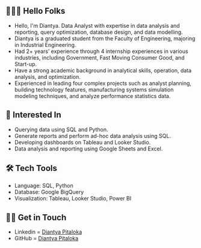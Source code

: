 ## 🙋🏻‍♀️ Hello Folks
- Hello, I'm Diantya. Data Analyst with expertise in data analysis and reporting, query optimization, database design, and data modelling.
- Diantya is a graduated student from the Faculty of Engineering, majoring in Industrial Engineering.
- Had 2+ years’ experience through 4 internship experiences in various industries, including Government, Fast Moving Consumer Good, and Start-up.
- Have a strong academic background in analytical skills, operation, data analysis, and optimization.
- Experienced in leading four complex projects such as analyst planning, building technology features, manufacturing systems simulation modeling techniques, and analyze performance statistics data.

## 🌱 Interested In
- Querying data using SQL and Python.
- Generate reports and perform ad-hoc data analysis using SQL.
- Developing dashboards on Tableau and Looker Studio.
- Data analysis and reporting using Google Sheets and Excel.

## 🛠️ Tech Tools
- Language: SQL, Python
- Database: Google BigQuery
- Visualization: Tableau, Looker Studio, Power BI

## 👋🏻 Get in Touch
- Linkedin   = [Diantya Pitaloka](https://www.linkedin.com/in/diantyapitaloka/)
- GitHub     = [Diantya Pitaloka](https://github.com/diantyapitaloka)
